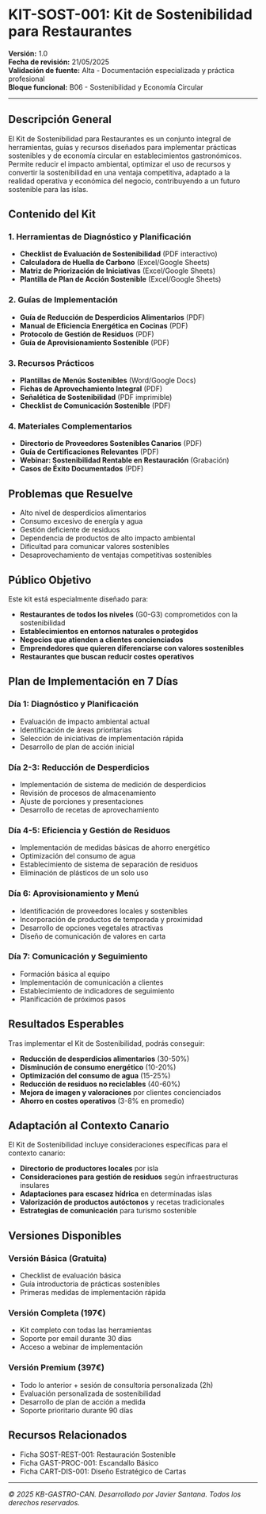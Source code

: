 # KIT-SOST-001: Kit de Sostenibilidad para Restaurantes

**Versión:** 1.0  
**Fecha de revisión:** 21/05/2025  
**Validación de fuente:** Alta - Documentación especializada y práctica profesional  
**Bloque funcional:** B06 - Sostenibilidad y Economía Circular

---

## Descripción General

El Kit de Sostenibilidad para Restaurantes es un conjunto integral de herramientas, guías y recursos diseñados para implementar prácticas sostenibles y de economía circular en establecimientos gastronómicos. Permite reducir el impacto ambiental, optimizar el uso de recursos y convertir la sostenibilidad en una ventaja competitiva, adaptado a la realidad operativa y económica del negocio, contribuyendo a un futuro sostenible para las islas.

## Contenido del Kit

### 1. Herramientas de Diagnóstico y Planificación
- **Checklist de Evaluación de Sostenibilidad** (PDF interactivo)
- **Calculadora de Huella de Carbono** (Excel/Google Sheets)
- **Matriz de Priorización de Iniciativas** (Excel/Google Sheets)
- **Plantilla de Plan de Acción Sostenible** (Excel/Google Sheets)

### 2. Guías de Implementación
- **Guía de Reducción de Desperdicios Alimentarios** (PDF)
- **Manual de Eficiencia Energética en Cocinas** (PDF)
- **Protocolo de Gestión de Residuos** (PDF)
- **Guía de Aprovisionamiento Sostenible** (PDF)

### 3. Recursos Prácticos
- **Plantillas de Menús Sostenibles** (Word/Google Docs)
- **Fichas de Aprovechamiento Integral** (PDF)
- **Señalética de Sostenibilidad** (PDF imprimible)
- **Checklist de Comunicación Sostenible** (PDF)

### 4. Materiales Complementarios
- **Directorio de Proveedores Sostenibles Canarios** (PDF)
- **Guía de Certificaciones Relevantes** (PDF)
- **Webinar: Sostenibilidad Rentable en Restauración** (Grabación)
- **Casos de Éxito Documentados** (PDF)

## Problemas que Resuelve

- Alto nivel de desperdicios alimentarios
- Consumo excesivo de energía y agua
- Gestión deficiente de residuos
- Dependencia de productos de alto impacto ambiental
- Dificultad para comunicar valores sostenibles
- Desaprovechamiento de ventajas competitivas sostenibles

## Público Objetivo

Este kit está especialmente diseñado para:

- **Restaurantes de todos los niveles** (G0-G3) comprometidos con la sostenibilidad
- **Establecimientos en entornos naturales o protegidos**
- **Negocios que atienden a clientes concienciados**
- **Emprendedores que quieren diferenciarse con valores sostenibles**
- **Restaurantes que buscan reducir costes operativos**

## Plan de Implementación en 7 Días

### Día 1: Diagnóstico y Planificación
- Evaluación de impacto ambiental actual
- Identificación de áreas prioritarias
- Selección de iniciativas de implementación rápida
- Desarrollo de plan de acción inicial

### Día 2-3: Reducción de Desperdicios
- Implementación de sistema de medición de desperdicios
- Revisión de procesos de almacenamiento
- Ajuste de porciones y presentaciones
- Desarrollo de recetas de aprovechamiento

### Día 4-5: Eficiencia y Gestión de Residuos
- Implementación de medidas básicas de ahorro energético
- Optimización del consumo de agua
- Establecimiento de sistema de separación de residuos
- Eliminación de plásticos de un solo uso

### Día 6: Aprovisionamiento y Menú
- Identificación de proveedores locales y sostenibles
- Incorporación de productos de temporada y proximidad
- Desarrollo de opciones vegetales atractivas
- Diseño de comunicación de valores en carta

### Día 7: Comunicación y Seguimiento
- Formación básica al equipo
- Implementación de comunicación a clientes
- Establecimiento de indicadores de seguimiento
- Planificación de próximos pasos

## Resultados Esperables

Tras implementar el Kit de Sostenibilidad, podrás conseguir:

- **Reducción de desperdicios alimentarios** (30-50%)
- **Disminución de consumo energético** (10-20%)
- **Optimización del consumo de agua** (15-25%)
- **Reducción de residuos no reciclables** (40-60%)
- **Mejora de imagen y valoraciones** por clientes concienciados
- **Ahorro en costes operativos** (3-8% en promedio)

## Adaptación al Contexto Canario

El Kit de Sostenibilidad incluye consideraciones específicas para el contexto canario:

- **Directorio de productores locales** por isla
- **Consideraciones para gestión de residuos** según infraestructuras insulares
- **Adaptaciones para escasez hídrica** en determinadas islas
- **Valorización de productos autóctonos** y recetas tradicionales
- **Estrategias de comunicación** para turismo sostenible

## Versiones Disponibles

### Versión Básica (Gratuita)
- Checklist de evaluación básica
- Guía introductoria de prácticas sostenibles
- Primeras medidas de implementación rápida

### Versión Completa (197€)
- Kit completo con todas las herramientas
- Soporte por email durante 30 días
- Acceso a webinar de implementación

### Versión Premium (397€)
- Todo lo anterior + sesión de consultoría personalizada (2h)
- Evaluación personalizada de sostenibilidad
- Desarrollo de plan de acción a medida
- Soporte prioritario durante 90 días

## Recursos Relacionados

- Ficha SOST-REST-001: Restauración Sostenible
- Ficha GAST-PROC-001: Escandallo Básico
- Ficha CART-DIS-001: Diseño Estratégico de Cartas

---

*© 2025 KB-GASTRO-CAN. Desarrollado por Javier Santana. Todos los derechos reservados.*
